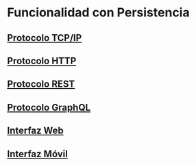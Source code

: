 # Funcionalidad con Persistencia
## [Protocolo TCP/IP](d1tcp/ip/README.md)
## [Protocolo HTTP](d2http/README.md)
## [Protocolo REST](d3rest/README.md)
## [Protocolo GraphQL](d4graphQL/README.md)
## [Interfaz Web](d5web/README.md)
## [Interfaz Móvil](d6movil/README.md)